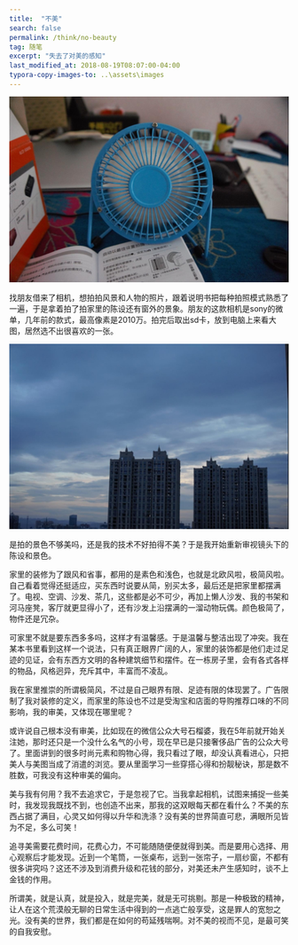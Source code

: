 ```yaml
---
title:  "不美"
search: false
permalink: /think/no-beauty
tag: 随笔
excerpt: "失去了对美的感知"
last_modified_at: 2018-08-19T08:07:00-04:00
typora-copy-images-to: ..\assets\images
---
```


![](../assets/images/180819.jpg)



找朋友借来了相机，想拍拍风景和人物的照片，跟着说明书把每种拍照模式熟悉了一遍，于是拿着拍了拍家里的陈设还有窗外的景象。朋友的这款相机是sony的微单，几年前的款式，最高像素是2010万。拍完后取出sd卡，放到电脑上来看大图，居然选不出很喜欢的一张。

![](../assets/images/1808191.jpg)



是拍的景色不够美吗，还是我的技术不好拍得不美？于是我开始重新审视镜头下的陈设和景色。

家里的装修为了跟风和省事，都用的是素色和浅色，也就是北欧风啦，极简风啦。自己看着觉得还挺适应，买东西时说要从简，别买太多，最后还是把家里都摆满了。电视、空调、沙发、茶几，这些都是必不可少，再加上懒人沙发、我的书架和河马座凳，客厅就更显得小了，还有沙发上沿摆满的一溜动物玩偶。颜色极简了，物件还是冗杂。

可家里不就是要东西多多吗，这样才有温馨感。于是温馨与整洁出现了冲突。我在某本书里看到这样一个说法，只有真正眼界广阔的人，家里的装饰都是他们走过足迹的见证，会有东西方文明的各种建筑细节和摆件。在一栋房子里，会有各式各样的物品，风格迥异，充斥其中，丰富而不凌乱。

我在家里推崇的所谓极简风，不过是自己眼界有限、足迹有限的体现罢了。广告限制了我对装修的定义，而家里的陈设也不过是受淘宝和店面的导购推荐口味的不同影响，我的审美，又体现在哪里呢？

或许说自己根本没有审美，比如现在的微信公众大号石榴婆，我在5年前就开始关注她，那时还只是一个没什么名气的小号，现在早已是只接奢侈品广告的公众大号了。里面讲到的很多时尚元素和购物心得，我只看过了眼，却没认真看进心，只把美人与美图当成了消遣的浏览。要从里面学习一些穿搭心得和扮靓秘诀，那是数不胜数，可我没有这种审美的偏向。

美与我有何用？我不去追求它，于是忽视了它。当我拿起相机，试图来捕捉一些美时，我发现我既找不到，也创造不出来，那我的这双眼每天都在看什么？不美的东西占据了满目，心灵又如何得以升华和洗涤？没有美的世界简直可悲，满眼所见皆为不足，多么可笑！

追寻美需要花费时间，花费心力，不可能随随便便就得到美。而是要用心选择、用心观察后才能发现。近到一个笔筒，一张桌布，远到一张帘子，一扇纱窗，不都有很多讲究吗？这还不涉及到消费升级和花钱的部分，对美还未产生感知时，谈不上金钱的作用。

所谓美，就是认真，就是投入，就是完美，就是无可挑剔。那是一种极致的精神，让人在这个荒漠般无聊的日常生活中得到的一点逃亡般享受，这是罪人的宽恕之光。没有美的世界，我们都是在如何的苟延残喘啊。对不美的视而不见，是最可笑的自我安慰。